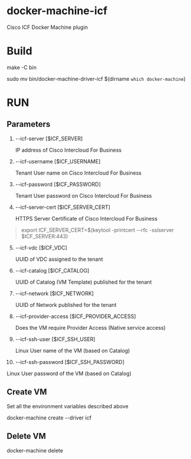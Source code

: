 # docker-machine-icf
Cisco ICF Docker Machine plugin

# Build

make -C bin

sudo mv bin/docker-machine-driver-icf $(dirname `which docker-machine`)

# RUN

## Parameters

1. --icf-server [$ICF_SERVER]

   IP address of Cisco Intercloud For Business
2. --icf-username [$ICF_USERNAME]

   Tenant User name on Cisco Intercloud For Business
3. --icf-password [$ICF_PASSWORD]

   Tenant User password on Cisco Intercloud For Business
4. --icf-server-cert [$ICF_SERVER_CERT]

   HTTPS Server Certificate of Cisco Intercloud For Business
   
>   export ICF_SERVER_CERT=$(keytool -printcert --rfc -sslserver $ICF_SERVER:443)

5. --icf-vdc [$ICF_VDC]

   UUID of VDC assigned to the tenant
6. --icf-catalog [$ICF_CATALOG]

   UUID of Catalog (VM Template) published for the tenant
7. --icf-network [$ICF_NETWORK]

   UUID of Network published for the tenant
8. --icf-provider-access [$ICF_PROVIDER_ACCESS]

   Does the VM require Provider Access (Native service access)
9. --icf-ssh-user [$ICF_SSH_USER]

   Linux User name of the VM (based on Catalog)
10. --icf-ssh-password [$ICF_SSH_PASSWORD]

   Linux User password of the VM (based on Catalog)

## Create VM

   Set all the environment variables described above

   docker-machine create --driver icf <name of vm>

## Delete VM

   docker-machine delete <name of VM>


